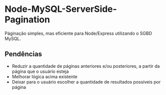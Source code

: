 # Node-MySQL-ServerSide-Pagination
 
Páginação simples, mas eficiente para Node/Express utilizando o SGBD MySQL.

## Pendências
- Reduzir a quantidade de páginas anteriores e/ou posteriores, a partir da página que o usuário esteja
 - Melhorar lógica acima existente
- Deixar para o usuário escolher a quantidade de resultados possíveis por página
